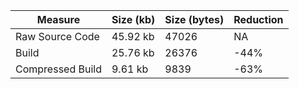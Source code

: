 | Measure | Size (kb) | Size (bytes) | Reduction |
| --- | --- | --- | --- |
| Raw Source Code | 45.92 kb | 47026 | NA |
| Build | 25.76 kb | 26376 | -44% |
| Compressed Build | 9.61 kb | 9839 | -63% |
